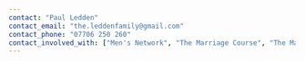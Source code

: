 ```yaml
---
contact: "Paul Ledden"
contact_email: "the.leddenfamily@gmail.com"
contact_phone: "07706 250 260"
contact_involved_with: ["Men's Network", "The Marriage Course", "The Marriage Preparation Course", "Marriage by Design", "The Parenting Children Course", "Parenting Teenagers Course"]
---
```

